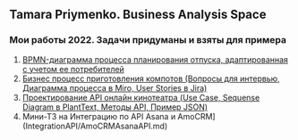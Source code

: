 ## Tamara Priymenko. Business Analysis Space

### Мои работы 2022. Задачи придуманы и взяты для примера

1. [BPMN-диаграмма процесса планирования отпуска, адаптированная с учетом ее потребителей](BPMN/ProcessPlanning.md)
2. [Бизнес процесс приготовления компотов (Вопросы для интервью, Диаграмма процесса в Miro, User Stories в Jira)](BPAutomation/InterviewDiagramUserStories.md)
3. [Проектирование API онлайн кинотеатра (Use Case, Sequense Diagram в PlantText, Методы API, Пример JSON)](APIDesign/OnlineCinemaUseCaseSequenseAPIMethodsJSON.md)
4. Мини-ТЗ на Интеграцию по API Asana и AmoCRM](IntegrationAPI/AmoCRMAsanaAPI.md)


